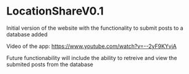 # LocationShareV0.1
Initial version of the website with the functionality to submit posts to a database added

Video of the app: https://www.youtube.com/watch?v=--2yF9KYvjA

Future functionability will include the ability to retreive and view the submited posts from the database
